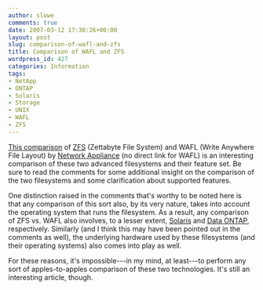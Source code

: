 ```yaml
---
author: slowe
comments: true
date: 2007-03-12 17:30:26+00:00
layout: post
slug: comparison-of-wafl-and-zfs
title: Comparison of WAFL and ZFS
wordpress_id: 427
categories: Information
tags:
- NetApp
- ONTAP
- Solaris
- Storage
- UNIX
- WAFL
- ZFS
---
```


[This comparison](http://uadmin.blogspot.com/2006/07/zfs-vs-netapps-wafl.html) of [ZFS](http://www.sun.com/software/solaris/ds/zfs.jsp) (Zettabyte File System) and WAFL (Write Anywhere File Layout) by [Network Appliance](http://www.netapp.com/) (no direct link for WAFL) is an interesting comparison of these two advanced filesystems and their feature set. Be sure to read the comments for some additional insight on the comparison of the two filesystems and some clarification about supported features.

One distinction raised in the comments that's worthy to be noted here is that any comparison of this sort also, by its very nature, takes into account the operating system that runs the filesystem. As a result, any comparison of ZFS vs. WAFL also involves, to a lesser extent, [Solaris](http://www.sun.com/software/solaris/index.jsp) and [Data ONTAP](http://www.netapp.com/products/software/ontap.html), respectively. Similarly (and I think this may have been pointed out in the comments as well), the underlying hardware used by these filesystems (and their operating systems) also comes into play as well.

For these reasons, it's impossible---in my mind, at least---to perform any sort of apples-to-apples comparison of these two technologies. It's still an interesting article, though.
